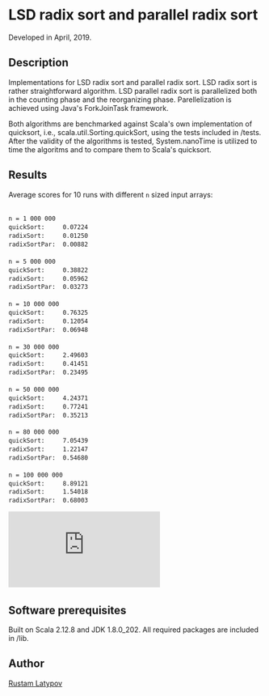 # LSD radix sort and parallel radix sort

Developed in April, 2019.

## Description

Implementations for LSD radix sort and parallel radix sort. LSD radix sort is rather straightforward algorithm. 
LSD parallel radix sort is parallelized both in the counting phase and the reorganizing phase. Parellelization is 
achieved using Java's ForkJoinTask framework. 

Both algorithms are benchmarked against Scala's own implementation of quicksort, i.e., scala.util.Sorting.quickSort, 
using the tests included in /tests. After the validity of the algorithms is tested, System.nanoTime is utilized to time the 
algoritms and to compare them to Scala's quicksort.

## Results

Average scores for 10 runs with different ``n`` sized input arrays:

```markdown

n = 1 000 000
quickSort:     0.07224
radixSort:     0.01250 
radixSortPar:  0.00882

n = 5 000 000
quickSort:     0.38822 
radixSort:     0.05962 
radixSortPar:  0.03273
  
n = 10 000 000
quickSort:     0.76325 
radixSort:     0.12054 
radixSortPar:  0.06948
  
n = 30 000 000
quickSort:     2.49603 
radixSort:     0.41451 
radixSortPar:  0.23495

n = 50 000 000
quickSort:     4.24371 
radixSort:     0.77241 
radixSortPar:  0.35213

n = 80 000 000
quickSort:     7.05439 
radixSort:     1.22147 
radixSortPar:  0.54680
  
n = 100 000 000
quickSort:     8.89121 
radixSort:     1.54018 
radixSortPar:  0.68003  

```

![alt text](https://github.com/rustamlatypov/parallel-radixsort/blob/master/tests/Rplot01.pdf)



## Software prerequisites

Built on Scala 2.12.8 and JDK 1.8.0_202. All required packages are included in /lib.


## Author

[Rustam Latypov](mailto:rustam.latypov@aalto.fi)